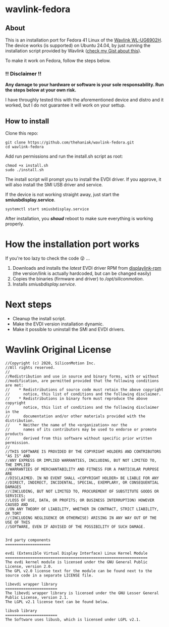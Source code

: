 # wavlink-fedora

## About

This is an installation port for Fedora 41 Linux of the [Wavlink WL-UG6902H](https://www.wavlink.com/en_us/product/WL-UG6902H.html).
The device works (is supported) on Ubuntu 24.04, by just running the installation script provided by Wavlink ([check my Gist about this](https://gist.github.com/thehaniak/c40506846f1418f624f4f25164e62eff)).

To make it work on Fedora, follow the steps below.

### !! Disclaimer !!

**Any damage to your hardware or software is your sole responsability.
Run the steps below at your own risk.**

I have throughly tested this with the aforementioned device and distro and it worked, but I do not guarantee it will work on your settup.

## How to install 

Clone this repo:

```
git clone https://github.com/thehaniak/wavlink-fedora.git
cd wavlink-fedora
```


Add run permissions and run the install.sh script as root:

```
chmod +x install.sh
sudo ./install.sh
```

The install script will prompt you to install the EVDI driver. If you approve, it will also install the SMI USB driver and service.

If the device is not working straight away, just start the **smiusbdisplay.service**.

```
systemctl start smiusbdisplay.service
```

After installation, you _**shoud**_ reboot to make sure everything is working properly.

# How the installation port works

If you're too lazy to check the code 😜 ...

1) Downloads and installs the _latest_ EVDI driver RPM from [displaylink-rpm](https://github.com/displaylink-rpm/displaylink-rpm/releases) (the version/link is actually hardcoded, but can be changed easily)
2) Copies the binaries (firmware and driver) to _/opt/siliconmotion_.
3) Installs _smiusbdisplay.service_.

# Next steps

- Cleanup the install script.
- Make the EVDI version installation dynamic.
- Make it possible to uninstall the SMI and EVDI drivers.

# Wavlink Original License

```
//Copyright (c) 2020, SiliconMotion Inc.
//All rights reserved.
//
//Redistribution and use in source and binary forms, with or without
//modification, are permitted provided that the following conditions are met:
//    * Redistributions of source code must retain the above copyright
//      notice, this list of conditions and the following disclaimer.
//    * Redistributions in binary form must reproduce the above copyright
//      notice, this list of conditions and the following disclaimer in the
//      documentation and/or other materials provided with the distribution.
//    * Neither the name of the <organization> nor the
//      names of its contributors may be used to endorse or promote products
//      derived from this software without specific prior written permission.
//
//THIS SOFTWARE IS PROVIDED BY THE COPYRIGHT HOLDERS AND CONTRIBUTORS "AS IS" AND
//ANY EXPRESS OR IMPLIED WARRANTIES, INCLUDING, BUT NOT LIMITED TO, THE IMPLIED
//WARRANTIES OF MERCHANTABILITY AND FITNESS FOR A PARTICULAR PURPOSE ARE
//DISCLAIMED. IN NO EVENT SHALL <COPYRIGHT HOLDER> BE LIABLE FOR ANY
//DIRECT, INDIRECT, INCIDENTAL, SPECIAL, EXEMPLARY, OR CONSEQUENTIAL DAMAGES
//(INCLUDING, BUT NOT LIMITED TO, PROCUREMENT OF SUBSTITUTE GOODS OR SERVICES;
//LOSS OF USE, DATA, OR PROFITS; OR BUSINESS INTERRUPTION) HOWEVER CAUSED AND
//ON ANY THEORY OF LIABILITY, WHETHER IN CONTRACT, STRICT LIABILITY, OR TORT
//(INCLUDING NEGLIGENCE OR OTHERWISE) ARISING IN ANY WAY OUT OF THE USE OF THIS
//SOFTWARE, EVEN IF ADVISED OF THE POSSIBILITY OF SUCH DAMAGE.


3rd party components
====================

evdi (Extensible Virtual Display Interface) Linux Kernel Module
===============================================================
The evdi kernel module is licensed under the GNU General Public License, version 2.0.
The GPL v2.0 license text for the module can be found next to the source code in a separate LICENSE file.

libevdi wrapper library
=======================
The libevdi wrapper library is licensed under the GNU Lesser General Public License, version 2.1.
The LGPL v2.1 license text can be found below.

libusb library
=======================
The Software uses libusb, which is licensed under LGPL v2.1.
```
